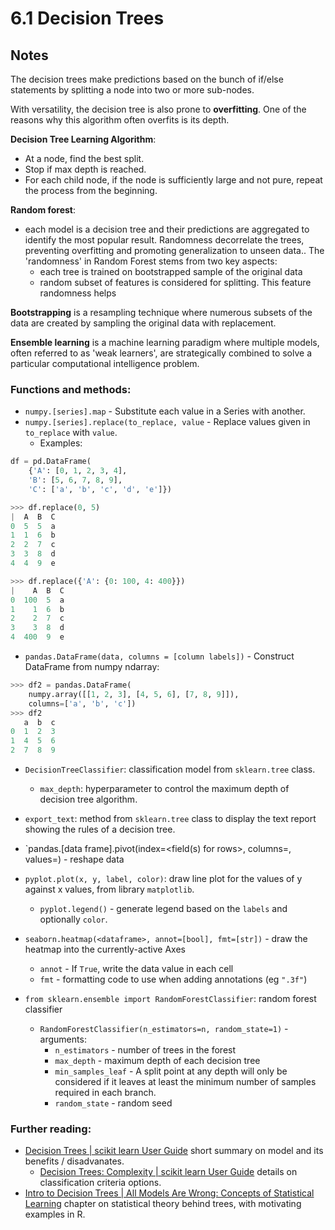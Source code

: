 # 6.1 Decision Trees 


## Notes

The decision trees make predictions based on the bunch of if/else statements by splitting a node into two or more sub-nodes.

With versatility, the decision tree is also prone to **overfitting**. One of the reasons why this algorithm often overfits is its depth.

**Decision Tree Learning Algorithm**:
* At a node, find the best split.
* Stop if max depth is reached.
* For each child node, if the node is sufficiently large and not pure, repeat the process from the beginning.


**Random forest**: 
* each model is a decision tree and their predictions are aggregated to identify the most popular result. Randomness decorrelate the trees, preventing overfitting and promoting generalization to unseen data.. The 'randomness' in Random Forest stems from two key aspects:  
    * each tree is trained on bootstrapped sample of the original data  
    * random subset of features is considered for splitting. This feature randomness helps 
       
**Bootstrapping** is a resampling technique where numerous subsets of the data are created by sampling the original data with replacement.  
   
**Ensemble learning** is a machine learning paradigm where multiple models, often referred to as 'weak learners', are strategically combined to solve a particular computational intelligence problem.  
  
### **Functions and methods:**  

* `numpy.[series].map` - Substitute each value in a Series with another.  
* `numpy.[series].replace(to_replace, value` - Replace values given in `to_replace` with `value`.
    * Examples:
```python
df = pd.DataFrame(
    {'A': [0, 1, 2, 3, 4],
    'B': [5, 6, 7, 8, 9],
    'C': ['a', 'b', 'c', 'd', 'e']})

>>> df.replace(0, 5)
|  A  B  C
0  5  5  a
1  1  6  b
2  2  7  c
3  3  8  d
4  4  9  e

>>> df.replace({'A': {0: 100, 4: 400}})
|    A  B  C
0  100  5  a
1    1  6  b
2    2  7  c
3    3  8  d
4  400  9  e
```
  
* `pandas.DataFrame(data, columns = [column labels])` - Construct DataFrame from numpy ndarray:  
```python
>>> df2 = pandas.DataFrame(
    numpy.array([[1, 2, 3], [4, 5, 6], [7, 8, 9]]),
    columns=['a', 'b', 'c'])
>>> df2
   a  b  c
0  1  2  3
1  4  5  6
2  7  8  9 
```
  
* `DecisionTreeClassifier`: classification model from `sklearn.tree` class.  
    * `max_depth`: hyperparameter to control the maximum depth of decision tree algorithm.  
* `export_text`: method from `sklearn.tree` class to display the text report showing the rules of a decision tree.  

* `pandas.[data frame].pivot(index=<field(s) for rows>, columns=<field for columns>, values=<field for values>) - reshape data  

* `pyplot.plot(x, y, label, color)`: draw line plot for the values of y against x values, from library `matplotlib`.  
    * `pyplot.legend()` - generate legend based on the `labels` and optionally `color`.  

* `seaborn.heatmap(<dataframe>, annot=[bool], fmt=[str])` - draw the heatmap into the
currently-active Axes  
    * `annot` - If `True`, write the data value in each cell  
    * `fmt` - formatting code to use when adding annotations (eg `".3f"`)  
  
  
* `from sklearn.ensemble import RandomForestClassifier`: random forest classifier   
    * `RandomForestClassifier(n_estimators=n, random_state=1)` - arguments:  
        * `n_estimators` - number of trees in the forest  
        * `max_depth` - maximum depth of each decision tree
        * `min_samples_leaf` - A split point at any depth will only be considered if it leaves at
 least the minimum number of samples required in each branch.  
        * `random_state` - random seed  
  
### Further reading:
* [Decision Trees | scikit learn User Guide](https://scikit-learn.org/stable/modules/tree.html) short summary on model and its benefits / disadvanates.
    * [Decision Trees: Complexity | scikit learn User Guide](https://scikit-learn.org/stable/modules/tree.html#complexity) details on classification criteria options.
* [Intro to Decision Trees | All Models Are Wrong: Concepts of Statistical Learning](https://allmodelsarewrong.github.io/trees.html) chapter on statistical theory behind trees, with motivating examples in R.  